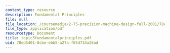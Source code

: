 ```yaml
---
content_type: resource
description: Fundamental Principles
file: null
file_location: /coursemedia/2-75-precision-machine-design-fall-2001/78ed54010cbeebb5a27af05d734a26ad_topic3fundamentalprinciples.pdf
file_type: application/pdf
resourcetype: Document
title: topic3fundamentalprinciples.pdf
uid: 78ed5401-0cbe-ebb5-a27a-f05d734a26ad
---
```

